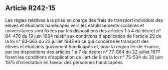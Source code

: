 ## Article R242-15

Les règles relatives à la prise en charge des frais de transport individuel des élèves et étudiants handicapés
vers les établissements scolaires et universitaires sont fixées par les dispositions des articles 1 à 4 du
décret n° 84-478 du 19 juin 1984 relatif aux conditions d'application de l'article 29 de la loi n° 83-663 du
22 juillet 1983 en ce qui concerne le transport des élèves et étudiants gravement handicapés et, pour la
région Ile-de-France, par les dispositions des articles 1 à 7 du décret n° 77-864 du 22 juillet 1977 fixant
les conditions d'application de l'article 8 de la loi n° 75-534 du 30 juin 1975 d'orientation en faveur des
personnes handicapées.


